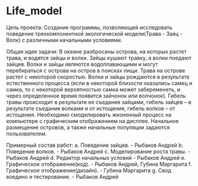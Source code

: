 # Life_model


Цель проекта: Создание программы, позволяющей исследовать поведение трехкомпонентной экологической модели(Трава - Заяц - Волк) с различными начальными условиями.

Общая идея задачи:
В океане разбросаны острова, на которых растет трава, и водятся зайцы и волки. Зайцы кушают травку, а волки поедают зайцев. Волки и зайцы являются водоплавающими и могут перебираться с острова на остров в поисках пищи. Трава на острове растет с некоторой скоростью. Волки и зайцы рождаются в результате естественного процесса (если в некоторой близости оказались самец и самка, то с некоторой  вероятностью самка может забеременеть, и через определенное время появится зайчонок или волчонок). Гибель травы происходит в результате ее съедания зайцами, гибель зайцев – в результате съедания волками и от истощения, гибель волков – от истощения. Необходимо смоделировать жизненный процесс на компьютере с графическим отображением на дисплее. Начальное размещение островов, а также начальные популяции задаются пользователем.

Примерный состав работ:
a.	Поведение зайцев. - Рыбаков Андрей
b.	Поведение волков. - Рыбаков Андрей
c.	Моделирование роста травы. - Рыбаков Андрей
d.	Редактор начальных условий - Рыбаков Андрей
e.  Графическое отображение(код). - Рыбаков Андрей, Губина Маргарита
f.	Графическое отображение(дизайн). - Губина Маргарита
g.  Свод воедино и тестирование. - Рыбаков Андрей
